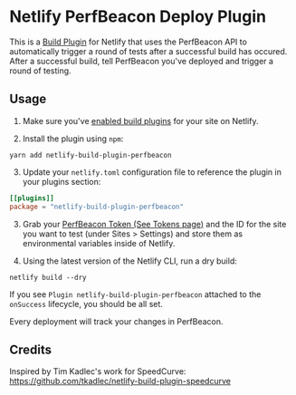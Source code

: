 # Netlify PerfBeacon Deploy Plugin

This is a [Build Plugin](https://docs.netlify.com/configure-builds/build-plugins) for Netlify that uses the PerfBeacon API to automatically trigger a round of tests after a successful build has occured.
After a successful build, tell PerfBeacon you've deployed and trigger a round of testing.

## Usage

1. Make sure you've [enabled build plugins](https://docs.netlify.com/configure-builds/build-plugins/) for your site on Netlify.

2. Install the plugin using `npm`:

```
yarn add netlify-build-plugin-perfbeacon
```

3. Update your `netlify.toml` configuration file to reference the plugin in your plugins section:

```toml
[[plugins]]
package = "netlify-build-plugin-perfbeacon"
```

3. Grab your [PerfBeacon Token (See Tokens page)](https://app.perfbeacon.com/tokens) and the ID for the site you want to test (under Sites > Settings) and store them as environmental variables inside of Netlify.

4. Using the latest version of the Netlify CLI, run a dry build:

```
netlify build --dry
```

If you see `Plugin netlify-build-plugin-perfbeacon` attached to the `onSuccess` lifecycle, you should be all set.

Every deployment will track your changes in PerfBeacon.

## Credits

Inspired by Tim Kadlec's work for SpeedCurve: https://github.com/tkadlec/netlify-build-plugin-speedcurve
